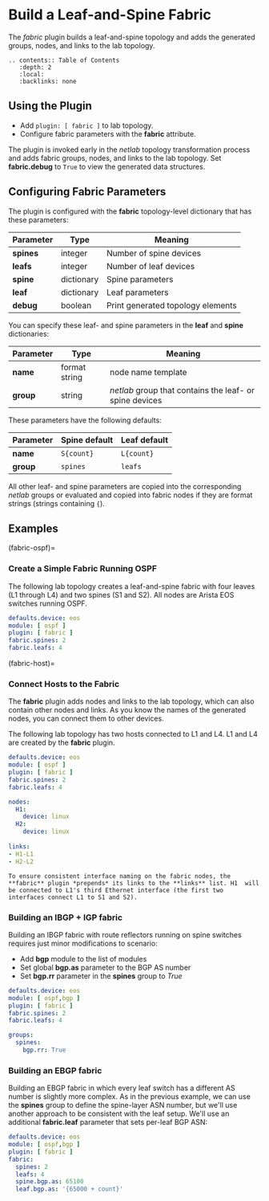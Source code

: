# Build a Leaf-and-Spine Fabric

The *fabric* plugin builds a leaf-and-spine topology and adds the generated groups, nodes, and links to the lab topology.

```eval_rst
.. contents:: Table of Contents
   :depth: 2
   :local:
   :backlinks: none
```

## Using the Plugin

* Add `plugin: [ fabric ]` to lab topology.
* Configure fabric parameters with the **fabric** attribute.

The plugin is invoked early in the _netlab_ topology transformation process and adds fabric groups, nodes, and links to the lab topology. Set **fabric.debug** to `True` to view the generated data structures.

## Configuring Fabric Parameters

The plugin is configured with the **fabric** topology-level dictionary that has these parameters:

| Parameter  | Type    | Meaning |
|------------|---------|---------|
| **spines** | integer | Number of spine devices |
| **leafs**  | integer | Number of leaf devices  |
| **spine**  | dictionary | Spine parameters |
| **leaf**   | dictionary | Leaf parameters |
| **debug**  | boolean | Print generated topology elements |

You can specify these leaf- and spine parameters in the **leaf** and **spine** dictionaries:

| Parameter | Type | Meaning |
|-----------|------|---------|
| **name**  | format string | node name template |
| **group** | string | _netlab_ group that contains the leaf- or spine devices |

These parameters have the following defaults:

| Parameter | Spine default | Leaf default |
|-----------|---------------|--------------|
| **name**  | `S{count}`    | `L{count}`   |
| **group** | `spines`      | `leafs`      |

All other leaf- and spine parameters are copied into the corresponding _netlab_ groups or evaluated and copied into fabric nodes if they are format strings (strings containing `{`).

## Examples

(fabric-ospf)=
### Create a Simple Fabric Running OSPF

The following lab topology creates a leaf-and-spine fabric with four leaves (L1 through L4) and two spines (S1 and S2). All nodes are Arista EOS switches running OSPF.

```yaml
defaults.device: eos
module: [ ospf ]
plugin: [ fabric ]
fabric.spines: 2
fabric.leafs: 4
```

(fabric-host)=
### Connect Hosts to the Fabric

The **fabric** plugin adds nodes and links to the lab topology, which can also contain other nodes and links. As you know the names of the generated nodes, you can connect them to other devices.

The following lab topology has two hosts connected to L1 and L4. L1 and L4 are created by the **fabric** plugin.

```yaml
defaults.device: eos
module: [ ospf ]
plugin: [ fabric ]
fabric.spines: 2
fabric.leafs: 4

nodes:
  H1:
    device: linux
  H2:
    device: linux
    
links:
- H1-L1
- H2-L2
```

```{tip}
To ensure consistent interface naming on the fabric nodes, the **fabric** plugin *prepends* its links to the **links** list. H1  will be connected to L1's third Ethernet interface (the first two interfaces connect L1 to S1 and S2).
```

### Building an IBGP + IGP fabric

Building an IBGP fabric with route reflectors running on spine switches requires just minor modifications to [](fabric-ospf) scenario:

* Add **bgp** module to the list of modules
* Set global **bgp.as** parameter to the BGP AS number
* Set **bgp.rr** parameter in the **spines** group to *True*

```yaml
defaults.device: eos
module: [ ospf,bgp ]
plugin: [ fabric ]
fabric.spines: 2
fabric.leafs: 4

groups:
  spines:
    bgp.rr: True
```

### Building an EBGP fabric

Building an EBGP fabric in which every leaf switch has a different AS number is slightly more complex. As in the previous example, we can use the **spines** group to define the spine-layer ASN number, but we'll use another approach to be consistent with the leaf setup. We'll use an additional **fabric.leaf** parameter that sets per-leaf BGP ASN:

```yaml
defaults.device: eos
module: [ ospf,bgp ]
plugin: [ fabric ]
fabric:
  spines: 2
  leafs: 4
  spine.bgp.as: 65100
  leaf.bgp.as: '{65000 + count}'
```
